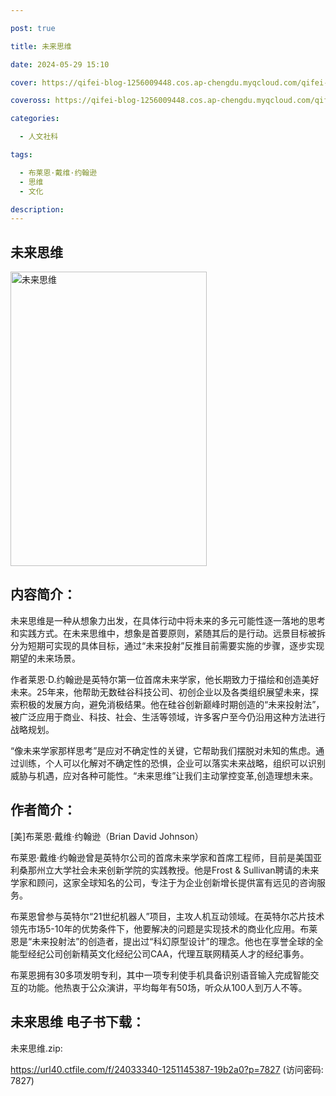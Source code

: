 ```yaml
---

post: true

title: 未来思维

date: 2024-05-29 15:10

cover: https://qifei-blog-1256009448.cos.ap-chengdu.myqcloud.com/qifei-blog/658ccd69c458853aef589297.jpg

coveross: https://qifei-blog-1256009448.cos.ap-chengdu.myqcloud.com/qifei-blog/658ccd69c458853aef589297.jpg

categories:

  - 人文社科

tags:

  - 布莱恩·戴维·约翰逊
  - 思维
  - 文化

description:
---
```


## 未来思维
<img alt="未来思维 " class="aligncenter loading" data-was-processed="true" decoding="async" fetchpriority="high" height="471" src="https://qifei-blog-1256009448.cos.ap-chengdu.myqcloud.com/qifei-blog/658ccd69c458853aef589297.jpg" style="cursor: zoom-in;" width="314"/>

## 内容简介：

未来思维是一种从想象力出发，在具体行动中将未来的多元可能性逐一落地的思考和实践方式。在未来思维中，想象是首要原则，紧随其后的是行动。远景目标被拆分为短期可实现的具体目标，通过“未来投射”反推目前需要实施的步骤，逐步实现期望的未来场景。

作者莱恩·D.约翰逊是英特尔第一位首席未来学家，他长期致力于描绘和创造美好未来。25年来，他帮助无数硅谷科技公司、初创企业以及各类组织展望未来，探索积极的发展方向，避免消极结果。他在硅谷创新巅峰时期创造的“未来投射法”，被广泛应用于商业、科技、社会、生活等领域，许多客户至今仍沿用这种方法进行战略规划。

“像未来学家那样思考”是应对不确定性的关键，它帮助我们摆脱对未知的焦虑。通过训练，个人可以化解对不确定性的恐惧，企业可以落实未来战略，组织可以识别威胁与机遇，应对各种可能性。“未来思维”让我们主动掌控变革,创造理想未来。

## 作者简介：

[美]布莱恩·戴维·约翰逊（Brian David Johnson）

布莱恩·戴维·约翰逊曾是英特尔公司的首席未来学家和首席工程师，目前是美国亚利桑那州立大学社会未来创新学院的实践教授。他是Frost &amp; Sullivan聘请的未来学家和顾问，这家全球知名的公司，专注于为企业创新增长提供富有远见的咨询服务。

布莱恩曾参与英特尔“21世纪机器人”项目，主攻人机互动领域。在英特尔芯片技术领先市场5-10年的优势条件下，他要解决的问题是实现技术的商业化应用。布莱恩是“未来投射法”的创造者，提出过“科幻原型设计”的理念。他也在享誉全球的全能型经纪公司创新精英文化经纪公司CAA，代理互联网精英人才的经纪事务。

布莱恩拥有30多项发明专利，其中一项专利使手机具备识别语音输入完成智能交互的功能。他热衷于公众演讲，平均每年有50场，听众从100人到万人不等。

## 未来思维 电子书下载：

未来思维.zip: 

https://url40.ctfile.com/f/24033340-1251145387-19b2a0?p=7827 (访问密码: 7827)

